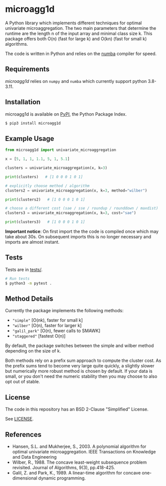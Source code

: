 

microagg1d
========

A Python library which implements different techniques for optimal univariate microaggregation. The two main parameters that determine the runtime are the length n of the input array and minimal class size k. This package offers both O(n) (fast for large k) and O(kn) (fast for small k) algorithms.

The code is written in Python and relies on the [numba](https://numba.pydata.org/) compiler for speed.

Requirements
------------

*microagg1d* relies on `numpy` and `numba` which currently support python 3.8-3.11.

Installation
------------

microagg1d is available on [PyPI](https://pypi.python.org/pypi/microagg1d), the Python Package Index.

```sh
$ pip3 install microagg1d
```

Example Usage
-------------

```python
from microagg1d import univariate_microaggregation

x = [5, 1, 1, 1.1, 5, 1, 5.1]

clusters = univariate_microaggregation(x, k=3)

print(clusters)   # [1 0 0 0 1 0 1]

# explicitly choose method / algorithm
clusters2 = univariate_microaggregation(x, k=3, method="wilber")

print(clusters2)   # [1 0 0 0 1 0 1]

# choose a different cost (sae / sse / roundup / rounddown / maxdist)
clusters3 = univariate_microaggregation(x, k=3, cost="sae")

print(clusters3)   # [1 0 0 0 1 0 1]
```

**Important notice**: On first import the the code is compiled once which may take about 30s. On subsequent imports this is no longer necessary and imports are almost instant.

Tests
-----

Tests are in [tests/](https://github.com/Feelx234/microagg1d/tree/main/tests).

```sh
# Run tests
$ python3 -m pytest .
```

Method Details
--------------

Currently the package implements the following methods:
- `"simple"` [O(nk), faster for small k]
- `"wilber"` [O(n), faster for larger k]
- `"galil_park"` [O(n), fewer calls to SMAWK]
- `"staggered"` [fastest O(n)]

By default, the package switches between the simple and wilber method depending on the size of k.

Both methods rely on a prefix sum approach to compute the cluster cost. As the prefix sums tend to become very large quite quickly, a slightly slower but numerically more robust method is chosen by default. If your data is small, or you don't need the numeric stability then you may choose to also opt out of stable.



License
-------

The code in this repository has an BSD 2-Clause "Simplified" License.

See [LICENSE](https://github.com/Feelx234/microagg1d/blob/master/LICENSE).



References
----------

- Hansen, S.L. and Mukherjee, S., 2003. A polynomial algorithm for optimal univariate microaggregation. IEEE Transactions on Knowledge and Data Engineering
- Wilber, R., 1988. The concave least-weight subsequence problem revisited. Journal of Algorithms, 9(3), pp.418-425.
- Galil, Z. and Park, K., 1989. A linear-time algorithm for concave one-dimensional dynamic programming.
